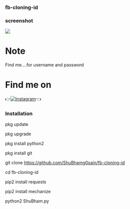 ### fb-cloning-id

### screenshot
![ ](https://raw.githubusercontent.com/ShuBhamg0sain/fb-cloning-id/main/.github/Screenshot_20201003_071728.jpg)
# Note
Find me....for username and password


# Find me on 

👉[![Instagram](https://img.shields.io/badge/INSTAGRAM-FOLLOW-red?style=for-the-badge&logo=instagram)](https://www.instagram.com/shubham_g0sain)👈

### Installation

pkg update

pkg upgrade

pkg install python2

pkg install git

git clone https://github.com/ShuBhamg0sain/fb-cloning-id

cd fb-cloning-id

pip2 install requests

pip2 install mechanize

python2 ShuBham.py

